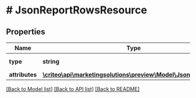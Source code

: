 # # JsonReportRowsResource

## Properties

Name | Type | Description | Notes
------------ | ------------- | ------------- | -------------
**type** | **string** | Type of the resource. | [optional]
**attributes** | [**\criteo\api\marketingsolutions\preview\Model\JsonReportRows**](JsonReportRows.md) |  | [optional]

[[Back to Model list]](../../README.md#models) [[Back to API list]](../../README.md#endpoints) [[Back to README]](../../README.md)
